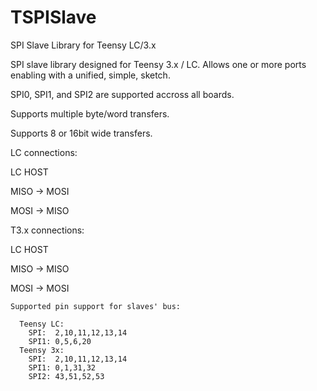 # TSPISlave
SPI Slave Library for Teensy LC/3.x


  SPI slave library designed for Teensy 3.x / LC. Allows one or more ports enabling with a unified, simple, sketch.
 
  SPI0, SPI1, and SPI2 are supported accross all boards.
 
  Supports multiple byte/word transfers.
 
  Supports 8 or 16bit wide transfers.
 
  
  LC connections:
  
   LC     HOST
  
  MISO -> MOSI
 
  MOSI -> MISO
  
  T3.x connections:
  
   LC     HOST
  
  MISO -> MISO
 
  MOSI -> MOSI
  
  
    Supported pin support for slaves' bus:
 
      Teensy LC:
        SPI:  2,10,11,12,13,14
        SPI1: 0,5,6,20
      Teensy 3x:
        SPI:  2,10,11,12,13,14
        SPI1: 0,1,31,32
        SPI2: 43,51,52,53
